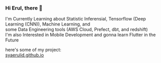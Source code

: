 ### Hi Erul, there 👋

I'm Currently Learning about Statistic Inferensial, Tensorflow (Deep Learning (CNN)), Machine Learning, and <br>
some Data Engineering tools (AWS Cloud, Prefect, dbt, and redshift)<br>
I'm also Interested in Mobile Development and gonna learn Flutter in the Future

here's some of my project:<br>
[syaerulid.github.io](https://syaerulid.github.io/)

<!--
**syaerulid/syaerulid** is a ✨ _special_ ✨ repository because its `README.md` (this file) appears on your GitHub profile.

Here are some ideas to get you started:

- 🔭 I’m currently working on ...
- 🌱 I’m currently learning ...
- 👯 I’m looking to collaborate on ...
- 🤔 I’m looking for help with ...
- 💬 Ask me about ...
- 📫 How to reach me: ...
- 😄 Pronouns: ...
- ⚡ Fun fact: ...
-->
